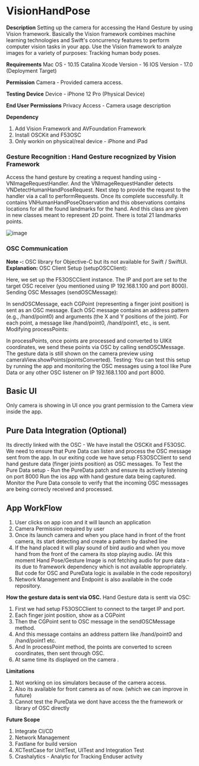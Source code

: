 # VisionHandPose 
**Description**
Setting up the camera for accessing the Hand Gesture by using Vision framework. 
Basically the Vision framework combines machine learning technologies and Swift's concurrency features to perform computer vision tasks in your app. Use the Vision framework to analyze images for a variety of purposes: Tracking human body poses. 

**Requirements**
Mac OS - 10.15 Catalina
Xcode Version - 16
IOS Version - 17.0 (Deployment Target)

**Permission**
Camera - Provided camera access.

**Testing Device**
Device - iPhone 12 Pro (Physical Device)

**End User Permissions**
Privacy Access - Camera usage description

**Dependency**
1. Add Vision Framework and AVFoundation Framework
2. Install OSCKit and F53OSC  
3. Only workin on physical/real device - iPhone and iPad

### Gesture Recognition : Hand Gesture recognized by Vision Framework 
Access the hand gesture by creating a request handing using - VNImageRequestHandler. And the VNImageRequestHandler detects VNDetectHumanHandPoseRequest.
Next step to provide the request to the handler via a call to performRequests. Once its complete successfully. It contains VNHumanHandPoseObservation and this observations contains locations for all the found landmarks for the hand. And this class are given in new classes meant to represent 2D point.
There is total 21 landmarks points.

![image](https://github.com/user-attachments/assets/9993d16f-e2c3-4c2b-93ba-45d62e7c44de)


### OSC Communication ###
**Note -:** OSC library for Objective-C but its not available for Swift / SwiftUI.
**Explanation:**
 OSC Client Setup (setupOSCClient): 
 
 Here, we set up the F53OSCClient instance. The IP and port are set to the target OSC receiver (you mentioned using IP 192.168.1.100 and port 8000).
 Sending OSC Messages (sendOSCMessage):

 In sendOSCMessage, each CGPoint (representing a finger joint position) is sent as an OSC message. Each OSC message contains an address pattern (e.g., /hand/point0) and arguments (the X and Y positions of the joint).
 For each point, a message like /hand/point0, /hand/point1, etc., is sent.
 Modifying processPoints:

 In processPoints, once points are processed and converted to UIKit coordinates, we send these points via OSC by calling sendOSCMessage.
 The gesture data is still shown on the camera preview using cameraView.showPoints(pointsConverted).
 Testing:
 You can test this setup by running the app and monitoring the OSC messages using a tool like Pure Data or any other OSC listener on IP 192.168.1.100 and port 8000.

 ## Basic UI ## 
 Only camera is showing in  UI once you grant permission to the Camera view inside the app.

 ## Pure Data Integration (Optional) ## 
 Its directly linked with the OSC - We have install the OSCKit and F53OSC. 
 We need to ensure that Pure Data can listen and process the OSC message sent from the app.
 In our exiting code we have setup F53OSCClient to send hand gesture data (finger joints position) as OSC messages.
 To Test the Pure Data setup - Run the PureData patch and ensure its actively listening on port 8000
 Run the ios app with hand gesture data being captured.
 Monitor the Pure Data console to verify that the incoming OSC messsages are being correcly received and processed.

 ## App WorkFlow ## 
 1. User clicks on app icon and it will launch an application
 2. Camera Permission required by user
 3. Once its launch camera and when you place hand in front of the front camera, its start detecting and create a pattern by dashed line
 4. If the hand placed it will play sound of bird audio and when you move hand from the front of the camera its stop playing audio.
    (At this moment Hand Pose/Gesture Image is not fetching audio for pure data - its due to framework dependency which is not available appropriately.
    But code for OSC and PureData logic is available in the code repository)
5. Network Management and Endpoint is also available in the code repository.
    
    

**How the gesture data is sent via OSC.**
Hand Gesture data is sentt via OSC:
1. First we had setup F53OSCClient to connect to the target IP and port.
2. Each finger joint position, show as a CGPoint
3. Then the CGPoint sent to OSC message in the sendOSCMessage method.
4. And this message contains an address pattern like /hand/point0 and /hand/point1 etc.
5. And In processPoint method, the points are converted to screen coordinates, then sent through OSC.
6. At same time its displayed on the camera .

 **Limitations**
1. Not working on ios simulators because of the camera access.
2. Also its available for front camera as of now. (which we can improve in future)
3. Cannot test the PureData we dont have access the the framework or library of OSC directly

**Future Scope**
1. Integrate CI/CD
2. Network Management
3. Fastlane for build version
4. XCTestCase for UnitTest, UITest and Integration Test
5. Crashalytics - Analytic for Tracking Enduser activity
